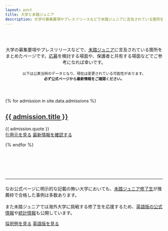 ```yaml
---
layout: post
title: 大学と未踏ジュニア
description: 大学の募集要項やプレスリリースなどで未踏ジュニアに言及されている箇所をまとめたページです。公表当時のデータとなり、現在は変更されている可能性もありますので、必ず最新年度の公式ページをご確認ください。
---
```


<p style="text-align:center; padding: 50px 0px 40px;">
  大学の募集要項やプレスリリースなどで、<a href='/about'>未踏ジュニア</a>に言及されている箇所をまとめたページです。<a href='/guideline'>応募</a>を検討する場面や、保護者と共有する場面などでご参考になれば幸いです。<br>
  <br>
  <small><i class="fa-light fa-solid fa-triangle-exclamation"></i>
    以下は公表当時のデータとなり、現在は変更されている可能性があります。<br class='ignore-sp'><b>必ず公式ページから最新情報をご確認ください。</b></small><br>
</p>


{% for admission in site.data.admissions %}
<h2 id='{{ admission.id }}'>
  <a href='#{{ admission.id }}' style='color: #333; font-weight: bold;'>{{ admission.title }}</a>
</h2>
<div class='quote'>{{ admission.quote }}</div>


<div class='flex'>
  <a class="button" href="{{ admission.quote_src }}">引用元を見る</a>
  <a class="button" href="{{ admission.link }}">最新情報を確認する</a>
</div>

{% endfor %}

<hr style='margin: 100px auto 20px auto;'>

<p>なお公式ページに明示的な記載の無い大学においても、<a href='/projects'>未踏ジュニア修了生</a>が推薦枠で合格した事例は多数あります。<br><br>また未踏ジュニアでは海外大学に挑戦する修了生を応援するため、<a href='/english'>英語版の公式情報</a>や<a href='/english/stats'>統計情報</a>も公開しています。</p>

<div class='flex'>
  <a class='button' href='/projects'>採択例を見る</a>
  <a class='button' href='/english'>英語版を見る</a>
</div>
